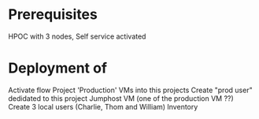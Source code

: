 # Prerequisites
HPOC with 3 nodes, Self service activated


# Deployment of
Activate flow
Project 'Production'
VMs into this projects
Create "prod user" dedidated to this project
Jumphost VM (one of the production VM ??)
Create 3 local users (Charlie, Thom and William)
Inventory
